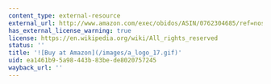 ```yaml
---
content_type: external-resource
external_url: http://www.amazon.com/exec/obidos/ASIN/0762304685/ref=nosim/mitopencourse-20
has_external_license_warning: true
license: https://en.wikipedia.org/wiki/All_rights_reserved
status: ''
title: '![Buy at Amazon](/images/a_logo_17.gif)'
uid: ea1461b9-5a98-443b-83be-de8020757245
wayback_url: ''
---
```

